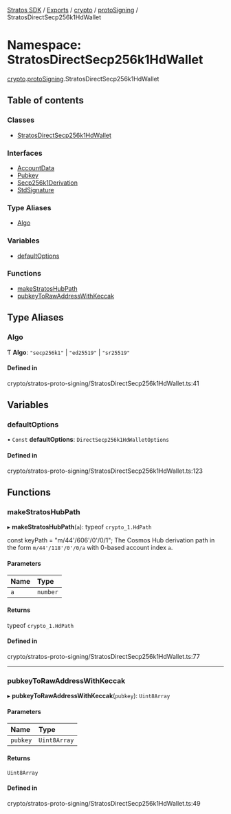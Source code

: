 [Stratos SDK](../README.md) / [Exports](../modules.md) / [crypto](crypto.md) / [protoSigning](crypto.protoSigning.md) / StratosDirectSecp256k1HdWallet

# Namespace: StratosDirectSecp256k1HdWallet

[crypto](crypto.md).[protoSigning](crypto.protoSigning.md).StratosDirectSecp256k1HdWallet

## Table of contents

### Classes

- [StratosDirectSecp256k1HdWallet](../classes/crypto.protoSigning.StratosDirectSecp256k1HdWallet.StratosDirectSecp256k1HdWallet.md)

### Interfaces

- [AccountData](../interfaces/crypto.protoSigning.StratosDirectSecp256k1HdWallet.AccountData.md)
- [Pubkey](../interfaces/crypto.protoSigning.StratosDirectSecp256k1HdWallet.Pubkey.md)
- [Secp256k1Derivation](../interfaces/crypto.protoSigning.StratosDirectSecp256k1HdWallet.Secp256k1Derivation.md)
- [StdSignature](../interfaces/crypto.protoSigning.StratosDirectSecp256k1HdWallet.StdSignature.md)

### Type Aliases

- [Algo](crypto.protoSigning.StratosDirectSecp256k1HdWallet.md#algo)

### Variables

- [defaultOptions](crypto.protoSigning.StratosDirectSecp256k1HdWallet.md#defaultoptions)

### Functions

- [makeStratosHubPath](crypto.protoSigning.StratosDirectSecp256k1HdWallet.md#makestratoshubpath)
- [pubkeyToRawAddressWithKeccak](crypto.protoSigning.StratosDirectSecp256k1HdWallet.md#pubkeytorawaddresswithkeccak)

## Type Aliases

### Algo

Ƭ **Algo**: ``"secp256k1"`` \| ``"ed25519"`` \| ``"sr25519"``

#### Defined in

crypto/stratos-proto-signing/StratosDirectSecp256k1HdWallet.ts:41

## Variables

### defaultOptions

• `Const` **defaultOptions**: `DirectSecp256k1HdWalletOptions`

#### Defined in

crypto/stratos-proto-signing/StratosDirectSecp256k1HdWallet.ts:123

## Functions

### makeStratosHubPath

▸ **makeStratosHubPath**(`a`): typeof `crypto_1.HdPath`

const keyPath =                            "m/44'/606'/0'/0/1";
The Cosmos Hub derivation path in the form `m/44'/118'/0'/0/a`
with 0-based account index `a`.

#### Parameters

| Name | Type |
| :------ | :------ |
| `a` | `number` |

#### Returns

typeof `crypto_1.HdPath`

#### Defined in

crypto/stratos-proto-signing/StratosDirectSecp256k1HdWallet.ts:77

___

### pubkeyToRawAddressWithKeccak

▸ **pubkeyToRawAddressWithKeccak**(`pubkey`): `Uint8Array`

#### Parameters

| Name | Type |
| :------ | :------ |
| `pubkey` | `Uint8Array` |

#### Returns

`Uint8Array`

#### Defined in

crypto/stratos-proto-signing/StratosDirectSecp256k1HdWallet.ts:49
